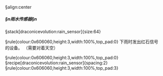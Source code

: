 §align:center
##### §n雨水传感器§n

§stack[draconicevolution:rain_sensor]{size:64}

§rule{colour:0x606060,height:3,width:100%,top_pad:0}
下雨时发出红石信号的设备。
（需要对着天空）

§rule{colour:0x606060,height:3,width:100%,top_pad:0}
§recipe[draconicevolution:rain_sensor]{spacing:2}
§rule{colour:0x606060,height:3,width:100%,top_pad:3}